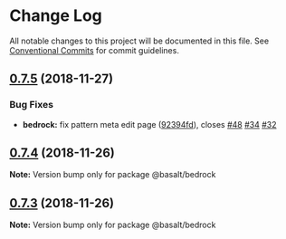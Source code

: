 # Change Log

All notable changes to this project will be documented in this file.
See [Conventional Commits](https://conventionalcommits.org) for commit guidelines.

## [0.7.5](https://bitbucket.org/basaltinc/bedrock/compare/v0.7.4...v0.7.5) (2018-11-27)


### Bug Fixes

* **bedrock:** fix pattern meta edit page ([92394fd](https://bitbucket.org/basaltinc/bedrock/commits/92394fd)), closes [#48](https://bitbucket.org/basaltinc/bedrock/issue/48) [#34](https://bitbucket.org/basaltinc/bedrock/issue/34) [#32](https://bitbucket.org/basaltinc/bedrock/issue/32)





## [0.7.4](https://bitbucket.org/basaltinc/bedrock/compare/v0.7.3...v0.7.4) (2018-11-26)

**Note:** Version bump only for package @basalt/bedrock





## [0.7.3](https://bitbucket.org/basaltinc/bedrock/compare/v0.7.2...v0.7.3) (2018-11-26)

**Note:** Version bump only for package @basalt/bedrock
